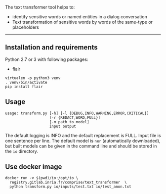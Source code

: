 The text transformer tool helps to:
* identify sensitive words or named entities in a dialog conversation
* Text transformation of sensitive words by words of the same-type or placeholders

----

## Installation and requirements
Python 2.7 or 3 with following packages:
* flair

```
virtualen -p python3 venv
. venv/bin/activate
pip install flair
```

## Usage

```
usage: transform.py [-h] [-l {DEBUG,INFO,WARNING,ERROR,CRITICAL}]
                    [-r {REDACT,WORD,FULL}]
                    [-m path_to_model]
                    input output
```

The default logging is INFO and the default replacement is FULL. Input file is one sentence per line. 
The default model is `ner` (automatically downloaded), but built models can be given in the command line and should be stored in the `io` directory.

## Use docker image

```
docker run -v $(pwd)/io:/opt/io \
  registry.gitlab.inria.fr/comprise/text_transformer  \
  python transform.py io/inputs/test.txt io/test_anon.txt
```

